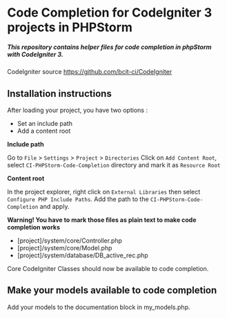 # Code Completion for CodeIgniter 3 projects in PHPStorm
##### This repository contains helper files for code completion in phpStorm with CodeIgniter 3.

CodeIgniter source https://github.com/bcit-ci/CodeIgniter

## Installation instructions

After loading your project, you have two options :
* Set an include path
* Add a content root

**Include path**

Go to `File` > `Settings` > `Project` > `Directories`
Click on `Add Content Root`, select `CI-PHPStorm-Code-Completion` directory and mark it as `Resource Root`

**Content root**

In the project explorer, right click on `External Libraries` then select `Configure PHP Include Paths`. Add the path to the `CI-PHPStorm-Code-Completion` and apply.

**Warning! You have to mark those files as plain text to make code completion works**
* [project]/system/core/Controller.php
* [project]/system/core/Model.php
* [project]/system/database/DB_active_rec.php

Core CodeIgniter Classes should now be available to code completion.

## Make your models available to code completion

Add your models to the documentation block in my_models.php.